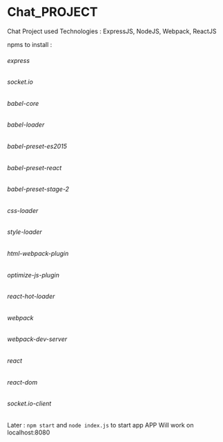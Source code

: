# Chat_PROJECT
Chat Project used Technologies : ExpressJS, NodeJS, Webpack, ReactJS

npms to install :
###### express 
###### socket.io 
###### babel-core
###### babel-loader 
###### babel-preset-es2015
###### babel-preset-react
###### babel-preset-stage-2 
###### css-loader 
###### style-loader
###### html-webpack-plugin
###### optimize-js-plugin
###### react-hot-loader
###### webpack
###### webpack-dev-server
###### react
###### react-dom
###### socket.io-client

Later :
`npm start` and `node index.js` to start app
APP Will work on localhost:8080
